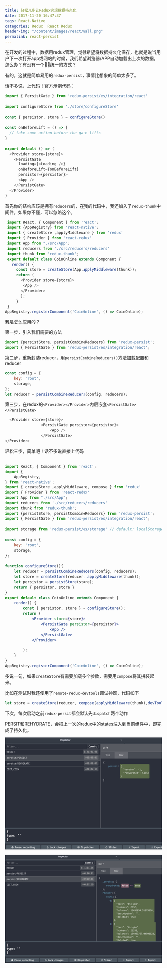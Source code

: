 ```yaml
---
title: 轻松几步让Redux实现数据持久化
date: 2017-11-20 16:47:37
tags: React-Native
categories: Redux  React Redux
header-img: "/content/images/react/wall.png"
permalink: react-persist
---
```


在开发的过程中，数据用redux管理，觉得希望将数据持久化保存，也就是说当用户下一次打开app或网站的时候，我们希望浏览器/APP自动加载出上次的数据，怎么办？有没有一个🙆‍♂统一的方式？

有的，这就是简单易用的`redux-persist`，事情比想象的简单太多了。

话不多说，上代码！官方示例代码：

```javascript
import { PersistGate } from 'redux-persist/es/integration/react'

import configureStore from './store/configureStore'

const { persistor, store } = configureStore()

const onBeforeLift = () => {
  // take some action before the gate lifts
}

export default () => (
  <Provider store={store}>
    <PersistGate 
      loading={<Loading />}
      onBeforeLift={onBeforeLift}
      persistor={persistor}>
      <App />
    </PersistGate>
  </Provider>
)
```

首先你的结构应该是拥有`reducers`的，在我的代码中，我还加入了`redux-thunk`中间件，如果你不懂，可以忽略这个。

```javascript
 import React, { Component } from 'react';		
 import {AppRegistry} from 'react-native';		
 import { createStore ,applyMiddleware } from 'redux'
 import { Provider } from 'react-redux'		
 import App from "./src/App";		
 import reducers from './src/reducers/reducers'	
 import thunk from 'redux-thunk';		
 export default class CoinOnline extends Component {		
   render() {
     const store = createStore(App,applyMiddleware(thunk));	
     return (
       <Provider store={store}>
        <App />
       </Provider>		
       );
     }
 }
AppRegistry.registerComponent('CoinOnline', () => CoinOnline);       
```

我是怎么应用的？

第一步，引入我们需要的方法

```javascript
import {persistStore, persistCombineReducers} from 'redux-persist';
import { PersistGate } from 'redux-persist/es/integration/react';
```

第二步，重新封装reducer，用`persistCombineReducers()`方法加载配置和reducer

```javascript
const config = {
    key: 'root',
    storage,
};
let reducer = persistCombineReducers(config, reducers);
```

第三步，在redux的`<Provider></Provider>`内层嵌套`<PersistGate></PersistGate>`

```javascript
  <Provider store={store}>
                <PersistGate persistor={persistor}>
                    <App />
                </PersistGate>
</Provider>
```

轻松三步，简单吧！话不多说直接上代码

```jsx

import React, { Component } from 'react';
import {
    AppRegistry,
} from 'react-native';
import { createStore ,applyMiddleware, compose } from 'redux'
import { Provider } from 'react-redux'
import App from "./src/App";
import reducers from './src/reducers/reducers'
import thunk from 'redux-thunk';
import {persistStore, persistCombineReducers} from 'redux-persist';
import { PersistGate } from 'redux-persist/es/integration/react';

import storage from 'redux-persist/es/storage' // default: localStorage if web, AsyncStorage if react-native

const config = {
    key: 'root',
    storage,
};

function configureStore(){
    let reducer = persistCombineReducers(config, reducers);
    let store = createStore(reducer, applyMiddleware(thunk));
    let persistor = persistStore(store);
    return { persistor, store }
}
export default class CoinOnline extends Component {
    render() {
        const { persistor, store } = configureStore();
        return (
            <Provider store={store}>
                <PersistGate persistor={persistor}>
                    <App />
                </PersistGate>
            </Provider>

        );
    }
}
AppRegistry.registerComponent('CoinOnline', () => CoinOnline);

```

多说一句，如果`createStore`有需要加载多个参数，需要用`compose`将其拼装起来。

比如在测试时我还使用了`remote-redux-devtools`调试神器，代码如下

```javascript
let store = createStore(reducer, compose(applyMiddleware(thunk),devToolsEnhancer({ realtime: true, port: 8000 })));
```

下次，每次启动之前`redux-persit`都会默认先`dispatch`两个动作

PERSIT和REHYDRATE，会把上一次的redux中的states注入到当前组件中，即完成了持久化。

![](/content/images/redux-persist/1.png)

![](/content/images/redux-persist/2.png)

